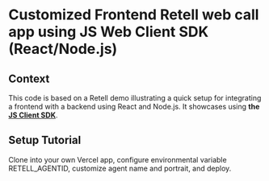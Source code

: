 # Customized Frontend Retell web call app using JS Web Client SDK (React/Node.js)

## Context

This code is based on a Retell demo illustrating a quick setup for integrating a frontend with a backend
using React and Node.js. It showcases using **the [JS Client SDK](https://github.com/adam-team/retell-client-js-sdk)**.

## Setup Tutorial

Clone into your own Vercel app, configure environmental variable RETELL_AGENTID, customize agent name and portrait, and deploy.
